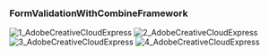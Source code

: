 ### FormValidationWithCombineFramework

![1_AdobeCreativeCloudExpress](https://user-images.githubusercontent.com/49749125/156158352-7fcfaa45-577e-4801-9ff0-843c59c768bf.gif)
![2_AdobeCreativeCloudExpress](https://user-images.githubusercontent.com/49749125/156158363-5e3166b8-51bd-4331-98f7-e6476eaf4e1e.gif)
![3_AdobeCreativeCloudExpress](https://user-images.githubusercontent.com/49749125/156158367-f302a342-e22d-4fd2-8ad7-2ed71b5b0b7e.gif)
![4_AdobeCreativeCloudExpress](https://user-images.githubusercontent.com/49749125/156158368-778a8974-343d-4a0c-88aa-37e0c12bbf47.gif)

